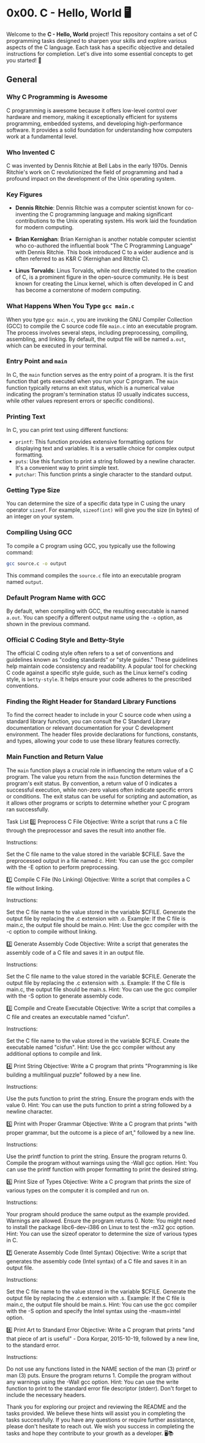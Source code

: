 # 0x00. C - Hello, World 🖥️

Welcome to the **C - Hello, World** project! This repository contains a set of C programming tasks designed to sharpen your skills and explore various aspects of the C language. Each task has a specific objective and detailed instructions for completion. Let's dive into some essential concepts to get you started! 🚀

## General

### Why C Programming is Awesome

C programming is awesome because it offers low-level control over hardware and memory, making it exceptionally efficient for systems programming, embedded systems, and developing high-performance software. It provides a solid foundation for understanding how computers work at a fundamental level.

### Who Invented C

C was invented by Dennis Ritchie at Bell Labs in the early 1970s. Dennis Ritchie's work on C revolutionized the field of programming and had a profound impact on the development of the Unix operating system.

### Key Figures

- **Dennis Ritchie**: Dennis Ritchie was a computer scientist known for co-inventing the C programming language and making significant contributions to the Unix operating system. His work laid the foundation for modern computing.

- **Brian Kernighan**: Brian Kernighan is another notable computer scientist who co-authored the influential book "The C Programming Language" with Dennis Ritchie. This book introduced C to a wider audience and is often referred to as K&R C (Kernighan and Ritchie C).

- **Linus Torvalds**: Linus Torvalds, while not directly related to the creation of C, is a prominent figure in the open-source community. He is best known for creating the Linux kernel, which is often developed in C and has become a cornerstone of modern computing.

### What Happens When You Type `gcc main.c`

When you type `gcc main.c`, you are invoking the GNU Compiler Collection (GCC) to compile the C source code file `main.c` into an executable program. The process involves several steps, including preprocessing, compiling, assembling, and linking. By default, the output file will be named `a.out`, which can be executed in your terminal.

### Entry Point and `main`

In C, the `main` function serves as the entry point of a program. It is the first function that gets executed when you run your C program. The `main` function typically returns an exit status, which is a numerical value indicating the program's termination status (0 usually indicates success, while other values represent errors or specific conditions).

### Printing Text

In C, you can print text using different functions:
- `printf`: This function provides extensive formatting options for displaying text and variables. It is a versatile choice for complex output formatting.
- `puts`: Use this function to print a string followed by a newline character. It's a convenient way to print simple text.
- `putchar`: This function prints a single character to the standard output.

### Getting Type Size

You can determine the size of a specific data type in C using the unary operator `sizeof`. For example, `sizeof(int)` will give you the size (in bytes) of an integer on your system.

### Compiling Using GCC

To compile a C program using GCC, you typically use the following command:

```bash
gcc source.c -o output
```

This command compiles the `source.c` file into an executable program named `output`.

### Default Program Name with GCC

By default, when compiling with GCC, the resulting executable is named `a.out`. You can specify a different output name using the `-o` option, as shown in the previous command.

### Official C Coding Style and Betty-Style

The official C coding style often refers to a set of conventions and guidelines known as "coding standards" or "style guides." These guidelines help maintain code consistency and readability. A popular tool for checking C code against a specific style guide, such as the Linux kernel's coding style, is `betty-style`. It helps ensure your code adheres to the prescribed conventions.

### Finding the Right Header for Standard Library Functions

To find the correct header to include in your C source code when using a standard library function, you can consult the C Standard Library documentation or relevant documentation for your C development environment. The header files provide declarations for functions, constants, and types, allowing your code to use these library features correctly.

### Main Function and Return Value

The `main` function plays a crucial role in influencing the return value of a C program. The value you return from the `main` function determines the program's exit status. By convention, a return value of 0 indicates a successful execution, while non-zero values often indicate specific errors or conditions. The exit status can be useful for scripting and automation, as it allows other programs or scripts to determine whether your C program ran successfully.

Task List
0️⃣ Preprocess C File
Objective: Write a script that runs a C file through the preprocessor and saves the result into another file.

Instructions:

Set the C file name to the value stored in the variable $CFILE.
Save the preprocessed output in a file named c.
Hint: You can use the gcc compiler with the -E option to perform preprocessing.

1️⃣ Compile C File (No Linking)
Objective: Write a script that compiles a C file without linking.

Instructions:

Set the C file name to the value stored in the variable $CFILE.
Generate the output file by replacing the .c extension with .o. Example: If the C file is main.c, the output file should be main.o.
Hint: Use the gcc compiler with the -c option to compile without linking.

2️⃣ Generate Assembly Code
Objective: Write a script that generates the assembly code of a C file and saves it in an output file.

Instructions:

Set the C file name to the value stored in the variable $CFILE.
Generate the output file by replacing the .c extension with .s. Example: If the C file is main.c, the output file should be main.s.
Hint: You can use the gcc compiler with the -S option to generate assembly code.

3️⃣ Compile and Create Executable
Objective: Write a script that compiles a C file and creates an executable named "cisfun".

Instructions:

Set the C file name to the value stored in the variable $CFILE.
Create the executable named "cisfun".
Hint: Use the gcc compiler without any additional options to compile and link.

4️⃣ Print String
Objective: Write a C program that prints "Programming is like building a multilingual puzzle" followed by a new line.

Instructions:

Use the puts function to print the string.
Ensure the program ends with the value 0.
Hint: You can use the puts function to print a string followed by a newline character.

5️⃣ Print with Proper Grammar
Objective: Write a C program that prints "with proper grammar, but the outcome is a piece of art," followed by a new line.

Instructions:

Use the printf function to print the string.
Ensure the program returns 0.
Compile the program without warnings using the -Wall gcc option.
Hint: You can use the printf function with proper formatting to print the desired string.

6️⃣ Print Size of Types
Objective: Write a C program that prints the size of various types on the computer it is compiled and run on.

Instructions:

Your program should produce the same output as the example provided.
Warnings are allowed.
Ensure the program returns 0.
Note: You might need to install the package libc6-dev-i386 on Linux to test the -m32 gcc option.
Hint: You can use the sizeof operator to determine the size of various types in C.

7️⃣ Generate Assembly Code (Intel Syntax)
Objective: Write a script that generates the assembly code (Intel syntax) of a C file and saves it in an output file.

Instructions:

Set the C file name to the value stored in the variable $CFILE.
Generate the output file by replacing the .c extension with .s. Example: If the C file is main.c, the output file should be main.s.
Hint: You can use the gcc compiler with the -S option and specify the Intel syntax using the -masm=intel option.

8️⃣ Print Art to Standard Error
Objective: Write a C program that prints "and that piece of art is useful" - Dora Korpar, 2015-10-19, followed by a new line, to the standard error.

Instructions:

Do not use any functions listed in the NAME section of the man (3) printf or man (3) puts.
Ensure the program returns 1.
Compile the program without any warnings using the -Wall gcc option.
Hint: You can use the write function to print to the standard error file descriptor (stderr). Don't forget to include the necessary headers.

Thank you for exploring our project and reviewing the README and the tasks provided. We believe these hints will assist you in completing the tasks successfully. If you have any questions or require further assistance, please don't hesitate to reach out. We wish you success in completing the tasks and hope they contribute to your growth as a developer. 🖥️📚
